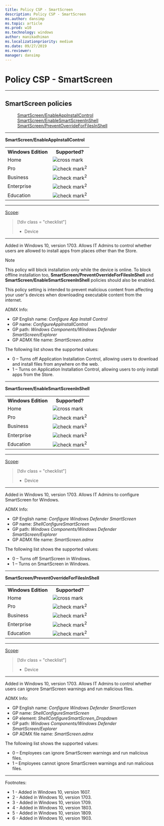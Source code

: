 ```yaml
---
title: Policy CSP - SmartScreen
description: Policy CSP - SmartScreen
ms.author: dansimp
ms.topic: article
ms.prod: w10
ms.technology: windows
author: manikadhiman
ms.localizationpriority: medium
ms.date: 09/27/2019
ms.reviewer: 
manager: dansimp
---
```


# Policy CSP - SmartScreen



<hr/>

<!--Policies-->
## SmartScreen policies  

<dl>
  <dd>
    <a href="#smartscreen-enableappinstallcontrol">SmartScreen/EnableAppInstallControl</a>
  </dd>
  <dd>
    <a href="#smartscreen-enablesmartscreeninshell">SmartScreen/EnableSmartScreenInShell</a>
  </dd>
  <dd>
    <a href="#smartscreen-preventoverrideforfilesinshell">SmartScreen/PreventOverrideForFilesInShell</a>
  </dd>
</dl>


<hr/>

<!--Policy-->
<a href="" id="smartscreen-enableappinstallcontrol"></a>**SmartScreen/EnableAppInstallControl**  

<!--SupportedSKUs-->
<table>
<tr>
    <th>Windows Edition</th>
    <th>Supported?</th>
</tr>
<tr>
    <td>Home</td>
    <td><img src="images/crossmark.png" alt="cross mark" /></td>
</tr>
<tr>
    <td>Pro</td>
    <td><img src="images/checkmark.png" alt="check mark" /><sup>2</sup></td>
</tr>
<tr>
    <td>Business</td>
    <td><img src="images/checkmark.png" alt="check mark" /><sup>2</sup></td>
</tr>
<tr>
    <td>Enterprise</td>
    <td><img src="images/checkmark.png" alt="check mark" /><sup>2</sup></td>
</tr>
<tr>
    <td>Education</td>
    <td><img src="images/checkmark.png" alt="check mark" /><sup>2</sup></td>
</tr>
</table>

<!--/SupportedSKUs-->
<hr/>

<!--Scope-->
[Scope](./policy-configuration-service-provider.md#policy-scope):

> [!div class = "checklist"]
> * Device

<hr/>

<!--/Scope-->
<!--Description-->
Added in Windows 10, version 1703. Allows IT Admins to control whether users are allowed to install apps from places other than the Store.

> [!Note]
> This policy will block installation only while the device is online. To block offline installation too, **SmartScreen/PreventOverrideForFilesInShell** and **SmartScreen/EnableSmartScreenInShell** policies should also be enabled.<p>This policy setting is intended to prevent malicious content from affecting your user's devices when downloading executable content from the internet.

<!--/Description-->
<!--ADMXMapped-->
ADMX Info:  
-   GP English name: *Configure App Install Control*
-   GP name: *ConfigureAppInstallControl*
-   GP path: *Windows Components/Windows Defender SmartScreen/Explorer*
-   GP ADMX file name: *SmartScreen.admx*

<!--/ADMXMapped-->
<!--SupportedValues-->
The following list shows the supported values:

-   0 – Turns off Application Installation Control, allowing users to download and install files from anywhere on the web.
-   1 – Turns on Application Installation Control, allowing users to only install apps from the Store.

<!--/SupportedValues-->
<!--/Policy-->

<hr/>

<!--Policy-->
<a href="" id="smartscreen-enablesmartscreeninshell"></a>**SmartScreen/EnableSmartScreenInShell**  

<!--SupportedSKUs-->
<table>
<tr>
    <th>Windows Edition</th>
    <th>Supported?</th>
</tr>
<tr>
    <td>Home</td>
    <td><img src="images/crossmark.png" alt="cross mark" /></td>
</tr>
<tr>
    <td>Pro</td>
    <td><img src="images/checkmark.png" alt="check mark" /><sup>2</sup></td>
</tr>
<tr>
    <td>Business</td>
    <td><img src="images/checkmark.png" alt="check mark" /><sup>2</sup></td>
</tr>
<tr>
    <td>Enterprise</td>
    <td><img src="images/checkmark.png" alt="check mark" /><sup>2</sup></td>
</tr>
<tr>
    <td>Education</td>
    <td><img src="images/checkmark.png" alt="check mark" /><sup>2</sup></td>
</tr>
</table>

<!--/SupportedSKUs-->
<hr/>

<!--Scope-->
[Scope](./policy-configuration-service-provider.md#policy-scope):

> [!div class = "checklist"]
> * Device

<hr/>

<!--/Scope-->
<!--Description-->
Added in Windows 10, version 1703. Allows IT Admins to configure SmartScreen for Windows.

<!--/Description-->
<!--ADMXMapped-->
ADMX Info:  
-   GP English name: *Configure Windows Defender SmartScreen*
-   GP name: *ShellConfigureSmartScreen*
-   GP path: *Windows Components/Windows Defender SmartScreen/Explorer*
-   GP ADMX file name: *SmartScreen.admx*

<!--/ADMXMapped-->
<!--SupportedValues-->
The following list shows the supported values:

-   0 – Turns off SmartScreen in Windows.
-   1 – Turns on SmartScreen in Windows.

<!--/SupportedValues-->
<!--/Policy-->

<hr/>

<!--Policy-->
<a href="" id="smartscreen-preventoverrideforfilesinshell"></a>**SmartScreen/PreventOverrideForFilesInShell**  

<!--SupportedSKUs-->
<table>
<tr>
    <th>Windows Edition</th>
    <th>Supported?</th>
</tr>
<tr>
    <td>Home</td>
    <td><img src="images/crossmark.png" alt="cross mark" /></td>
</tr>
<tr>
    <td>Pro</td>
    <td><img src="images/checkmark.png" alt="check mark" /><sup>2</sup></td>
</tr>
<tr>
    <td>Business</td>
    <td><img src="images/checkmark.png" alt="check mark" /><sup>2</sup></td>
</tr>
<tr>
    <td>Enterprise</td>
    <td><img src="images/checkmark.png" alt="check mark" /><sup>2</sup></td>
</tr>
<tr>
    <td>Education</td>
    <td><img src="images/checkmark.png" alt="check mark" /><sup>2</sup></td>
</tr>
</table>

<!--/SupportedSKUs-->
<hr/>

<!--Scope-->
[Scope](./policy-configuration-service-provider.md#policy-scope):

> [!div class = "checklist"]
> * Device

<hr/>

<!--/Scope-->
<!--Description-->
Added in Windows 10, version 1703. Allows IT Admins to control whether users can ignore SmartScreen warnings and run malicious files.

<!--/Description-->
<!--ADMXMapped-->
ADMX Info:  
-   GP English name: *Configure Windows Defender SmartScreen*
-   GP name: *ShellConfigureSmartScreen*
-   GP element: *ShellConfigureSmartScreen_Dropdown*
-   GP path: *Windows Components/Windows Defender SmartScreen/Explorer*
-   GP ADMX file name: *SmartScreen.admx*

<!--/ADMXMapped-->
<!--SupportedValues-->
The following list shows the supported values:

-   0 – Employees can ignore SmartScreen warnings and run malicious files.
-   1 – Employees cannot ignore SmartScreen warnings and run malicious files.

<!--/SupportedValues-->
<!--/Policy-->
<hr/>

Footnotes:

-   1 - Added in Windows 10, version 1607.
-   2 - Added in Windows 10, version 1703.
-   3 - Added in Windows 10, version 1709.
-   4 - Added in Windows 10, version 1803.
-   5 - Added in Windows 10, version 1809.
-   6 - Added in Windows 10, version 1903.

<!--/Policies-->

